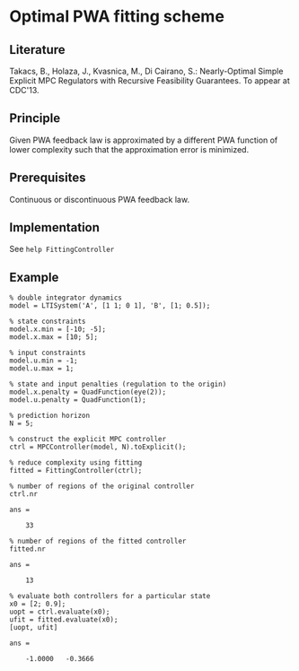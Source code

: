 # Optimal PWA fitting scheme

## Literature

Takacs, B., Holaza, J., Kvasnica, M., Di Cairano, S.: Nearly-Optimal Simple Explicit MPC Regulators with Recursive Feasibility Guarantees. To appear at CDC'13.

## Principle

Given PWA feedback law is approximated by a different PWA function of lower complexity such that the approximation error is minimized.

## Prerequisites

Continuous or discontinuous PWA feedback law.

## Implementation

See `help FittingController`

## Example

    % double integrator dynamics
    model = LTISystem('A', [1 1; 0 1], 'B', [1; 0.5]);
    
    % state constraints
    model.x.min = [-10; -5];
    model.x.max = [10; 5];
    
    % input constraints
    model.u.min = -1;
    model.u.max = 1;
    
    % state and input penalties (regulation to the origin)
    model.x.penalty = QuadFunction(eye(2));
    model.u.penalty = QuadFunction(1);
    
    % prediction horizon
    N = 5;
    
    % construct the explicit MPC controller
    ctrl = MPCController(model, N).toExplicit();
    
    % reduce complexity using fitting
    fitted = FittingController(ctrl);
    
    % number of regions of the original controller
    ctrl.nr
    
    ans =
    
        33
        
    % number of regions of the fitted controller
    fitted.nr
    
    ans =
    
        13
        
    % evaluate both controllers for a particular state
    x0 = [2; 0.9];
    uopt = ctrl.evaluate(x0);
    ufit = fitted.evaluate(x0);
    [uopt, ufit]
    
    ans =
    
        -1.0000   -0.3666